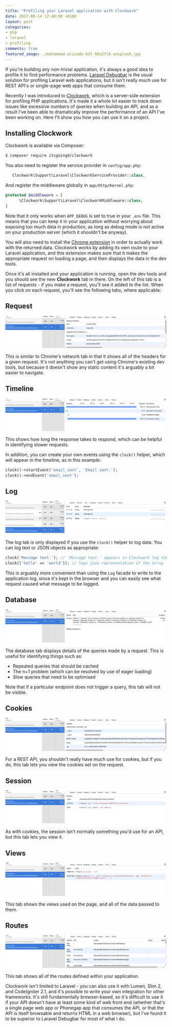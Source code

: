 ```yaml
---
title: "Profiling your Laravel application with Clockwork"
date: 2017-08-14 12:40:00 +0100
layout: post
categories:
- php
- laravel
- profiling
comments: true
featured_image: ./mohammad-alizade-62t_kKa2YlA-unsplash.jpg
---
```


If you're building any non-trivial application, it's always a good idea to profile it to find performance problems. [Laravel Debugbar](https://github.com/barryvdh/laravel-debugbar) is the usual solution for profiling Laravel web applications, but it isn't really much use for REST API's or single-page web apps that consume them.

Recently I was introduced to [Clockwork](https://github.com/itsgoingd/clockwork), which is a server-side extension for profiling PHP applications. It's made it a whole lot easier to track down issues like excessive numbers of queries when building an API, and as a result I've been able to dramatically improve the performance of an API I've been working on. Here I'll show you how you can use it on a project.

Installing Clockwork
--------------------

Clockwork is available via Composer:

```bash
$ composer require itsgoingd/clockwork
```

You also need to register the service provider in `config/app.php`:

```php
   Clockwork\Support\Laravel\ClockworkServiceProvider::class,
```

And register the middleware globally in `app/Http/Kernel.php`:

```php
protected $middleware = [
      \Clockwork\Support\Laravel\ClockworkMiddleware::class,
]
```

Note that it only works when `APP_DEBUG` is set to true in your `.env` file. This means that you can keep it in your application without worrying about exposing too much data in production, as long as debug mode is not active on your production server (which it shouldn't be anyway).

You will also need to install the [Chrome extension](https://chrome.google.com/webstore/detail/clockwork/dmggabnehkmmfmdffgajcflpdjlnoemp?hl=en) in order to actually work with the returned data. Clockwork works by adding its own route to your Laravel application, and this extension makes sure that it makes the appropriate request on loading a page, and then displays the data in the dev tools.

Once it's all installed and your application is running, open the dev tools and you should see the new **Clockwork** tab in there. On the left of this tab is a list of requests - if you make a request, you'll see it added to the list. When you click on each request, you'll see the following tabs, where applicable:

Request
-------

![Request tab](./clockwork1.png)

This is similar to Chrome's network tab in that it shows all of the headers for a given request. It's not anything you can't get using Chrome's existing dev tools, but because it doesn't show any static content it's arguably a bit easier to navigate.

Timeline
--------

![Timeline tab](./clockwork2.png)

This shows how long the response takes to respond, which can be helpful in identifying slower requests.

In addition, you can create your own events using the `clock()` helper, which will appear in the timeline, as in this example:

```php
clock()->startEvent('email_sent', 'Email sent.');
clock()->endEvent('email_sent');
```

Log
---

![Log tab](./clockwork8.png)

The log tab is only displayed if you use the `clock()` helper to log data. You can log text or JSON objects as appropriate:

```php
clock('Message text.'); // 'Message text.' appears in Clockwork log tab
clock(['hello' => 'world']); // logs json representation of the array
```

This is arguably more convenient than using the `Log` facade to write to the application log, since it's kept in the browser and you can easily see what request caused what message to be logged.

Database
--------

![Database tab](./clockwork3.png)

The database tab displays details of the queries made by a request. This is useful for identifying things such as:

* Repeated queries that should be cached
* The n+1 problem (which can be resolved by use of eager loading)
* Slow queries that need to be optimised

Note that if a particular endpoint does not trigger a query, this tab will not be visible.

Cookies
-------

![Cookies tab](./clockwork4.png)

For a REST API, you shouldn't really have much use for cookies, but if you do, this tab lets you view the cookies set on the request.

Session
-------

![Session tab](./clockwork5.png)

As with cookies, the session isn't normally something you'd use for an API, but this tab lets you view it.

Views
-----

![Views tab](./clockwork6.png)

This tab shows the views used on the page, and all of the data passed to them.

Routes
------

![Routes tab](./clockwork7.png)

This tab shows all of the routes defined within your application.

Clockwork isn't limited to Laravel - you can also use it with Lumen, Slim 2, and CodeIgniter 2.1, and it's possible to write your own integration for other frameworks. It's still fundamentally browser-based, so it's difficult to use it if your API doesn't have at least some kind of web front end (whether that's a single page web app or Phonegap app that consumes the API, or that the API is itself browsable and returns HTML in a web browser), but I've found it to be superior to Laravel Debugbar for most of what I do.
